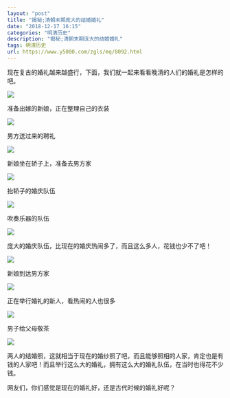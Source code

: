 ```yaml
---
layout: "post"
title: "揭秘;清朝末期庞大的结婚婚礼"
date: "2018-12-17 16:15"
categories: "明清历史"
description: "揭秘;清朝末期庞大的结婚婚礼"
tags: 明清历史
url: https://www.y5000.com/zgls/mq/8092.html
---
```






现在复古的婚礼越来越盛行，下面，我们就一起来看看晚清的人们的婚礼是怎样的吧。

![](https://img.y5000.com/uploads/allimg/161222/16151433W-0.jpg)

准备出嫁的新娘，正在整理自己的衣装

![](https://img.y5000.com/uploads/allimg/161222/16151433b-1.jpg)

男方送过来的聘礼

![](https://img.y5000.com/uploads/allimg/161222/16151411F-2.jpg)

新娘坐在轿子上，准备去男方家

![](https://img.y5000.com/uploads/allimg/161222/1615146160-3.jpg)

抬轿子的婚庆队伍

![](https://img.y5000.com/uploads/allimg/161222/161514E60-4.jpg)

吹奏乐器的队伍

![](https://img.y5000.com/uploads/allimg/161222/1615142321-5.jpg)

庞大的婚庆队伍，比现在的婚庆热闹多了，而且这么多人，花钱也少不了吧！

![](https://img.y5000.com/uploads/allimg/161222/16151423T-6.jpg)

新娘到达男方家

![](https://img.y5000.com/uploads/allimg/161222/1615145355-7.jpg)

正在举行婚礼的新人，看热闹的人也很多

![](https://img.y5000.com/uploads/allimg/161222/1615145S0-8.jpg)

男子给父母敬茶

![](https://img.y5000.com/uploads/allimg/161222/1615141412-9.jpg)

两人的结婚照，这就相当于现在的婚纱照了吧，而且能够照相的人家，肯定也是有钱的人家吧！而且举行这么大的婚礼，拥有这么大的婚礼队伍，在当时也得花不少钱。

网友们，你们感觉是现在的婚礼好，还是古代时候的婚礼好呢？
